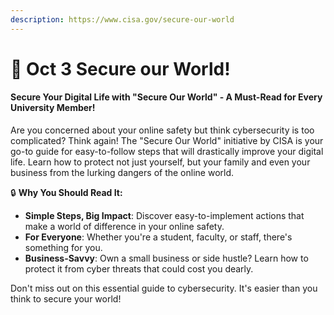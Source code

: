 ```yaml
---
description: https://www.cisa.gov/secure-our-world
---
```


# 🔐 Oct 3 Secure our World!

#### Secure Your Digital Life with "Secure Our World" - A Must-Read for Every University Member!

Are you concerned about your online safety but think cybersecurity is too complicated? Think again! The "Secure Our World" initiative by CISA is your go-to guide for easy-to-follow steps that will drastically improve your digital life. Learn how to protect not just yourself, but your family and even your business from the lurking dangers of the online world.

🔒 **Why You Should Read It:**

* **Simple Steps, Big Impact**: Discover easy-to-implement actions that make a world of difference in your online safety.
* **For Everyone**: Whether you're a student, faculty, or staff, there's something for you.
* **Business-Savvy**: Own a small business or side hustle? Learn how to protect it from cyber threats that could cost you dearly.

Don't miss out on this essential guide to cybersecurity. It's easier than you think to secure your world!
